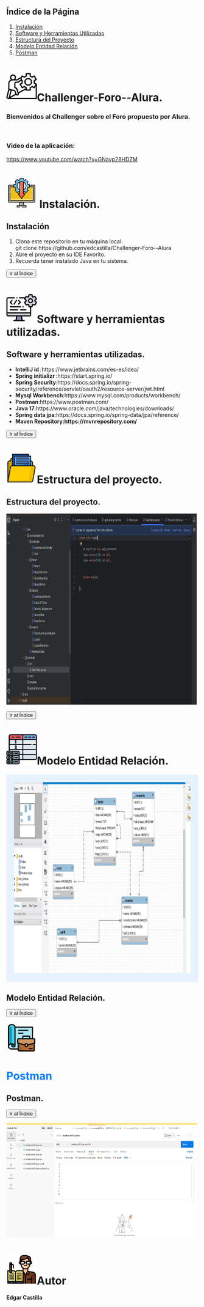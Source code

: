 
<h2 id="indice">Índice de la Página</h2>

<ol>
  <li><a href="#seccion1">Instalación</a></li>
  <li><a href="#seccion2">Software y Herramientas Utilizadas</a></li>
  <li><a href="#seccion3">Estructura del Proyecto</a></li>
  <li><a href="#seccion4">Modelo Entidad Relación</a></li>
  <li><a href="#seccion5">Postman</a></li>
</ol>

   
# <img src="challenger.png" width="80" height="80">Challenger-Foro--Alura.
<b><h3>Bienvenidos al Challenger sobre el Foro propuesto por Alura.</h3></b><br>
<b><h3>Video de la aplicación:</h3></b>
https://www.youtube.com/watch?v=GNavp28HDZM

# <img src="instalacion.png" width="80" height="80"> Instalación.
<h2 id="seccion1">Instalación</h2>
<div>
<ol>
  <li>Clona este repositorio en tu máquina local:<br> git clone
   https://github.com/edcastilla/Challenger-Foro--Alura</li>
  <li>Abre el proyecto en su IDE Favorito.</li>
  <li>Recuerda tener instalado Java en tu sistema.</li>
</ol>
  </div>
  
 <a href="#indice"><button>Ir al Índice</button></a> 
 
# <img src="software.png" width="80" height="80">Software y herramientas utilizadas.
<h2 id="seccion2">Software y herramientas utilizadas.</h2>
<ul>
    <li><b>IntelliJ id </b>:https://www.jetbrains.com/es-es/idea/ </li>
    <li><b>Spring initializr </b>:https://start.spring.io/</li>
    <li><b>Spring Security</b>:https://docs.spring.io/spring-security/reference/servlet/oauth2/resource-server/jwt.html</li>
    <li><b>Mysql Workbench</b>:https://www.mysql.com/products/workbench/</li>
    <li><b>Postman</b>:https://www.postman.com/</li>
    <li><b>Java 17</b>:https://www.oracle.com/java/technologies/downloads/<br></li>
    <li><b>Spring data jpa</b>:https://docs.spring.io/spring-data/jpa/reference/<br></li>
   <li><b>Maven Repository:https://mvnrepository.com/<br></li>
</ul>
<a href="#indice"><button>Ir al Índice</button></a>


# <img src="carpeta.png" width="80" height="80">Estructura del proyecto.
<h2 id="seccion3">Estructura del proyecto.</h2>

<img src="IMAGENINTELLIJID.JPG" width="500" height="500">

<a href="#indice"><button>Ir al Índice</button></a>

# <img src="tabla.png" width="80" height="80">Modelo Entidad Relación.
<div style="background-color: #e6f3ff; padding: 20px;">
<img src="ENTIDAD_RELACION_MYSQLWORBENCH.JPG" width="500" height="500">
</div>
<h2 id="seccion4">Modelo Entidad Relación.</h2>

<a href="#indice"><button>Ir al Índice</button></a>

<img src="postman.png" width="80" height="80"><h1 style="color: #007bff;">Postman</h1>
<h2 id="seccion5">Postman.</h2>

<a href="#indice"><button>Ir al Índice</button></a>

<img src="IMAGENPOSTMAN.JPG" width="500" height="300">

# <img src="editor.png" width="80" height="80">Autor
Edgar Castilla


